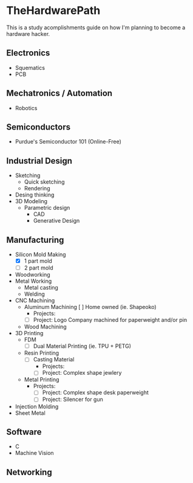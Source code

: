 # TheHardwarePath
This is a study acomplishments guide on how I'm planning to become a hardware hacker.

## Electronics
- Squematics
- PCB

## Mechatronics / Automation
- Robotics 

## Semiconductors
- Purdue's Semiconductor 101 (Online-Free)

## Industrial Design
- Sketching
  - Quick sketching
  - Rendering
- Desing thinking
- 3D Modeling
  - Parametric design
    - CAD
    - Generative Design
## Manufacturing
- Silicon Mold Making
  - [x] 1 part mold
  - [ ] 2 part mold
- Woodworking
- Metal Working
  - Metal casting
  - Welding
- CNC Machining
  - Aluminum Machining
    [ ] Home owned (ie. Shapeoko) 
    - Projects: 
    - [ ] Project: Logo Company machined for paperweight and/or pin
  - Wood Machining
- 3D Printing
  - FDM
    - [ ] Dual Material Printing (ie. TPU + PETG)
  - Resin Printing
    - [ ] Casting Material
      - Projects: 
      - [ ] Project: Complex shape jewlery 
  - Metal Printing
    - Projects: 
      - [ ] Project: Complex shape desk paperweight
      - [ ] Project: Silencer for gun
- Injection Molding
- Sheet Metal
## Software
- C
- Machine Vision
## Networking


